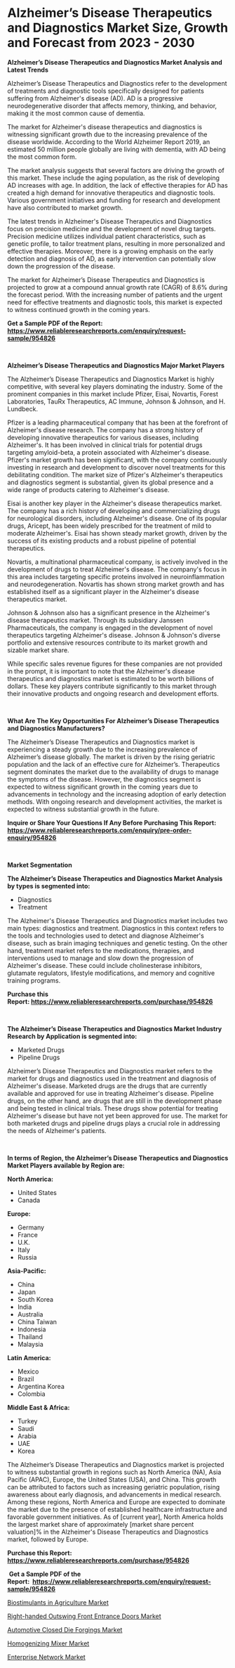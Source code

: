 <p><h1>Alzheimer’s Disease Therapeutics and Diagnostics Market Size, Growth and Forecast from 2023 - 2030</h1></p><p><strong>Alzheimer’s Disease Therapeutics and Diagnostics Market Analysis and Latest Trends</strong></p>
<p><p>Alzheimer’s Disease Therapeutics and Diagnostics refer to the development of treatments and diagnostic tools specifically designed for patients suffering from Alzheimer's disease (AD). AD is a progressive neurodegenerative disorder that affects memory, thinking, and behavior, making it the most common cause of dementia.</p><p>The market for Alzheimer's disease therapeutics and diagnostics is witnessing significant growth due to the increasing prevalence of the disease worldwide. According to the World Alzheimer Report 2019, an estimated 50 million people globally are living with dementia, with AD being the most common form.</p><p>The market analysis suggests that several factors are driving the growth of this market. These include the aging population, as the risk of developing AD increases with age. In addition, the lack of effective therapies for AD has created a high demand for innovative therapeutics and diagnostic tools. Various government initiatives and funding for research and development have also contributed to market growth.</p><p>The latest trends in Alzheimer's Disease Therapeutics and Diagnostics focus on precision medicine and the development of novel drug targets. Precision medicine utilizes individual patient characteristics, such as genetic profile, to tailor treatment plans, resulting in more personalized and effective therapies. Moreover, there is a growing emphasis on the early detection and diagnosis of AD, as early intervention can potentially slow down the progression of the disease.</p><p>The market for Alzheimer’s Disease Therapeutics and Diagnostics is projected to grow at a compound annual growth rate (CAGR) of 8.6% during the forecast period. With the increasing number of patients and the urgent need for effective treatments and diagnostic tools, this market is expected to witness continued growth in the coming years.</p></p>
<p><strong>Get a Sample PDF of the Report:&nbsp; <a href="https://www.reliableresearchreports.com/enquiry/request-sample/954826">https://www.reliableresearchreports.com/enquiry/request-sample/954826</a></strong></p>
<p>&nbsp;</p>
<p><strong>Alzheimer’s Disease Therapeutics and Diagnostics Major Market Players</strong></p>
<p><p>The Alzheimer’s Disease Therapeutics and Diagnostics Market is highly competitive, with several key players dominating the industry. Some of the prominent companies in this market include Pfizer, Eisai, Novartis, Forest Laboratories, TauRx Therapeutics, AC Immune, Johnson & Johnson, and H. Lundbeck.</p><p>Pfizer is a leading pharmaceutical company that has been at the forefront of Alzheimer's disease research. The company has a strong history of developing innovative therapeutics for various diseases, including Alzheimer's. It has been involved in clinical trials for potential drugs targeting amyloid-beta, a protein associated with Alzheimer's disease. Pfizer's market growth has been significant, with the company continuously investing in research and development to discover novel treatments for this debilitating condition. The market size of Pfizer's Alzheimer's therapeutics and diagnostics segment is substantial, given its global presence and a wide range of products catering to Alzheimer's disease.</p><p>Eisai is another key player in the Alzheimer's disease therapeutics market. The company has a rich history of developing and commercializing drugs for neurological disorders, including Alzheimer's disease. One of its popular drugs, Aricept, has been widely prescribed for the treatment of mild to moderate Alzheimer's. Eisai has shown steady market growth, driven by the success of its existing products and a robust pipeline of potential therapeutics.</p><p>Novartis, a multinational pharmaceutical company, is actively involved in the development of drugs to treat Alzheimer's disease. The company's focus in this area includes targeting specific proteins involved in neuroinflammation and neurodegeneration. Novartis has shown strong market growth and has established itself as a significant player in the Alzheimer's disease therapeutics market.</p><p>Johnson & Johnson also has a significant presence in the Alzheimer's disease therapeutics market. Through its subsidiary Janssen Pharmaceuticals, the company is engaged in the development of novel therapeutics targeting Alzheimer's disease. Johnson & Johnson's diverse portfolio and extensive resources contribute to its market growth and sizable market share.</p><p>While specific sales revenue figures for these companies are not provided in the prompt, it is important to note that the Alzheimer's disease therapeutics and diagnostics market is estimated to be worth billions of dollars. These key players contribute significantly to this market through their innovative products and ongoing research and development efforts.</p></p>
<p>&nbsp;</p>
<p><strong>What Are The Key Opportunities For Alzheimer’s Disease Therapeutics and Diagnostics Manufacturers?</strong></p>
<p><p>The Alzheimer’s Disease Therapeutics and Diagnostics market is experiencing a steady growth due to the increasing prevalence of Alzheimer’s disease globally. The market is driven by the rising geriatric population and the lack of an effective cure for Alzheimer’s. Therapeutics segment dominates the market due to the availability of drugs to manage the symptoms of the disease. However, the diagnostics segment is expected to witness significant growth in the coming years due to advancements in technology and the increasing adoption of early detection methods. With ongoing research and development activities, the market is expected to witness substantial growth in the future.</p></p>
<p><strong>Inquire or Share Your Questions If Any Before Purchasing This Report: <a href="https://www.reliableresearchreports.com/enquiry/pre-order-enquiry/954826">https://www.reliableresearchreports.com/enquiry/pre-order-enquiry/954826</a></strong></p>
<p>&nbsp;</p>
<p><strong>Market Segmentation</strong></p>
<p><strong>The Alzheimer’s Disease Therapeutics and Diagnostics Market Analysis by types is segmented into:</strong></p>
<p><ul><li>Diagnostics</li><li>Treatment</li></ul></p>
<p><p>The Alzheimer's Disease Therapeutics and Diagnostics market includes two main types: diagnostics and treatment. Diagnostics in this context refers to the tools and technologies used to detect and diagnose Alzheimer's disease, such as brain imaging techniques and genetic testing. On the other hand, treatment market refers to the medications, therapies, and interventions used to manage and slow down the progression of Alzheimer's disease. These could include cholinesterase inhibitors, glutamate regulators, lifestyle modifications, and memory and cognitive training programs.</p></p>
<p><strong>Purchase this Report:&nbsp;<a href="https://www.reliableresearchreports.com/purchase/954826">https://www.reliableresearchreports.com/purchase/954826</a></strong></p>
<p>&nbsp;</p>
<p><strong>The Alzheimer’s Disease Therapeutics and Diagnostics Market Industry Research by Application is segmented into:</strong></p>
<p><ul><li>Marketed Drugs</li><li>Pipeline Drugs</li></ul></p>
<p><p>Alzheimer’s Disease Therapeutics and Diagnostics market refers to the market for drugs and diagnostics used in the treatment and diagnosis of Alzheimer's disease. Marketed drugs are the drugs that are currently available and approved for use in treating Alzheimer's disease. Pipeline drugs, on the other hand, are drugs that are still in the development phase and being tested in clinical trials. These drugs show potential for treating Alzheimer's disease but have not yet been approved for use. The market for both marketed drugs and pipeline drugs plays a crucial role in addressing the needs of Alzheimer's patients.</p></p>
<p>&nbsp;</p>
<p><strong>In terms of Region, the Alzheimer’s Disease Therapeutics and Diagnostics Market Players available by Region are:</strong></p>
<p>
    <p> <strong> North America: </strong>
        <ul>
            <li>United States</li>
            <li>Canada</li>
        </ul>
        </p> 
    <p> <strong> Europe: </strong>
        <ul>
            <li>Germany</li>
            <li>France</li>
            <li>U.K.</li>
            <li>Italy</li>
            <li>Russia</li>
        </ul>
        </p> 
    <p> <strong> Asia-Pacific: </strong>
        <ul>
            <li>China</li>
            <li>Japan</li>
            <li>South Korea</li>
            <li>India</li>
            <li>Australia</li>
            <li>China Taiwan</li>
            <li>Indonesia</li>
            <li>Thailand</li>
            <li>Malaysia</li>
        </ul>
        </p> 
    <p> <strong> Latin America: </strong>
        <ul>
            <li>Mexico</li>
            <li>Brazil</li>
            <li>Argentina Korea</li>
            <li>Colombia</li>
        </ul>
        </p> 
    <p> <strong> Middle East & Africa: </strong>
        <ul>
            <li>Turkey</li>
            <li>Saudi</li>
            <li>Arabia</li>
            <li>UAE</li>
            <li>Korea</li>
        </ul>
    </p>
    </p>
<p><p>The Alzheimer’s Disease Therapeutics and Diagnostics market is projected to witness substantial growth in regions such as North America (NA), Asia Pacific (APAC), Europe, the United States (USA), and China. This growth can be attributed to factors such as increasing geriatric population, rising awareness about early diagnosis, and advancements in medical research. Among these regions, North America and Europe are expected to dominate the market due to the presence of established healthcare infrastructure and favorable government initiatives. As of [current year], North America holds the largest market share of approximately [market share percent valuation]% in the Alzheimer's Disease Therapeutics and Diagnostics market, followed by Europe.</p></p>
<p><strong>Purchase this Report: <a href="https://www.reliableresearchreports.com/purchase/954826">https://www.reliableresearchreports.com/purchase/954826</a></strong></p>
<p>&nbsp;<strong>Get a Sample PDF of the Report:&nbsp;&nbsp;<a href="https://www.reliableresearchreports.com/enquiry/request-sample/954826">https://www.reliableresearchreports.com/enquiry/request-sample/954826</a></strong></p>
<p><strong></strong></p>
<p><p><a href="https://www.linkedin.com/pulse/biostimulants-agriculture-market-size-growth-forecast-9elbe/">Biostimulants in Agriculture Market</a></p><p><a href="https://jackedasspace.quora.com/Right-handed-Outswing-Front-Entrance-Doors-Market-Research-Report-Provides-thorough-Industry-Overview-which-offers-an-I">Right-handed Outswing Front Entrance Doors Market</a></p><p><a href="https://issuu.com/reportprime-2/docs/automotive-closed-die-forgings-market-size-2030.pp?fr=xKAE9_zU1NQ">Automotive Closed Die Forgings Market</a></p><p><a href="https://medium.com/@linneahilll6456/homogenizing-mixer-market-size-growth-forecast-2023-2030-fa6da9514b01">Homogenizing Mixer Market</a></p><p><a href="https://github.com/RoccoManning/Market-Research-Report-List-1/blob/main/enterprise-network-market.md">Enterprise Network Market</a></p></p>